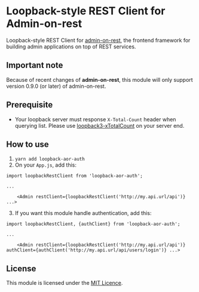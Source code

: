 # Loopback-style REST Client for Admin-on-rest

Loopback-style REST Client for [admin-on-rest](https://github.com/marmelab/admin-on-rest), the frontend framework for building admin applications on top of REST services.

## Important note

Because of recent changes of **admin-on-rest**, this module will only support version 0.9.0 (or later) of admin-on-rest.

## Prerequisite

* Your loopback server must response `X-Total-Count` header when querying list. Please use [loopback3-xTotalCount](https://github.com/kimkha/loopback3-xTotalCount) on your server end.

## How to use

1. `yarn add loopback-aor-auth`
2. On your `App.js`, add this:

```
import loopbackRestClient from 'loopback-aor-auth';

...

    <Admin restClient={loopbackRestClient('http://my.api.url/api')} ...>
```

3. If you want this module handle authentication, add this:

```
import loopbackRestClient, {authClient} from 'loopback-aor-auth';

...

    <Admin restClient={loopbackRestClient('http://my.api.url/api')} authClient={authClient('http://my.api.url/api/users/login')} ...>
```

## License

This module is licensed under the [MIT Licence](LICENSE).
